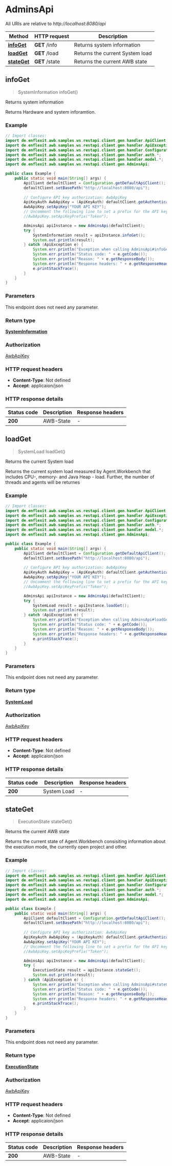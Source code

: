 # AdminsApi

All URIs are relative to *http://localhost:8080/api*

Method | HTTP request | Description
------------- | ------------- | -------------
[**infoGet**](AdminsApi.md#infoGet) | **GET** /info | Returns system information
[**loadGet**](AdminsApi.md#loadGet) | **GET** /load | Returns the current System load
[**stateGet**](AdminsApi.md#stateGet) | **GET** /state | Returns the current AWB state



## infoGet

> SystemInformation infoGet()

Returns system information

Returns Hardware and system  inforamtion.


### Example

```java
// Import classes:
import de.enflexit.awb.samples.ws.restapi.client.gen.handler.ApiClient;
import de.enflexit.awb.samples.ws.restapi.client.gen.handler.ApiException;
import de.enflexit.awb.samples.ws.restapi.client.gen.handler.Configuration;
import de.enflexit.awb.samples.ws.restapi.client.gen.handler.auth.*;
import de.enflexit.awb.samples.ws.restapi.client.gen.handler.model.*;
import de.enflexit.awb.samples.ws.restapi.client.gen.AdminsApi;

public class Example {
    public static void main(String[] args) {
        ApiClient defaultClient = Configuration.getDefaultApiClient();
        defaultClient.setBasePath("http://localhost:8080/api");
        
        // Configure API key authorization: AwbApiKey
        ApiKeyAuth AwbApiKey = (ApiKeyAuth) defaultClient.getAuthentication("AwbApiKey");
        AwbApiKey.setApiKey("YOUR API KEY");
        // Uncomment the following line to set a prefix for the API key, e.g. "Token" (defaults to null)
        //AwbApiKey.setApiKeyPrefix("Token");

        AdminsApi apiInstance = new AdminsApi(defaultClient);
        try {
            SystemInformation result = apiInstance.infoGet();
            System.out.println(result);
        } catch (ApiException e) {
            System.err.println("Exception when calling AdminsApi#infoGet");
            System.err.println("Status code: " + e.getCode());
            System.err.println("Reason: " + e.getResponseBody());
            System.err.println("Response headers: " + e.getResponseHeaders());
            e.printStackTrace();
        }
    }
}
```

### Parameters

This endpoint does not need any parameter.

### Return type

[**SystemInformation**](SystemInformation.md)

### Authorization

[AwbApiKey](../README.md#AwbApiKey)

### HTTP request headers

- **Content-Type**: Not defined
- **Accept**: applicaion/json

### HTTP response details
| Status code | Description | Response headers |
|-------------|-------------|------------------|
| **200** | AWB-State |  -  |


## loadGet

> SystemLoad loadGet()

Returns the current System load

Returns the current system load measured by Agent.Workbench that includes CPU-, memory- and Java Heap - load. Further, the number of threads and agents will be returnes


### Example

```java
// Import classes:
import de.enflexit.awb.samples.ws.restapi.client.gen.handler.ApiClient;
import de.enflexit.awb.samples.ws.restapi.client.gen.handler.ApiException;
import de.enflexit.awb.samples.ws.restapi.client.gen.handler.Configuration;
import de.enflexit.awb.samples.ws.restapi.client.gen.handler.auth.*;
import de.enflexit.awb.samples.ws.restapi.client.gen.handler.model.*;
import de.enflexit.awb.samples.ws.restapi.client.gen.AdminsApi;

public class Example {
    public static void main(String[] args) {
        ApiClient defaultClient = Configuration.getDefaultApiClient();
        defaultClient.setBasePath("http://localhost:8080/api");
        
        // Configure API key authorization: AwbApiKey
        ApiKeyAuth AwbApiKey = (ApiKeyAuth) defaultClient.getAuthentication("AwbApiKey");
        AwbApiKey.setApiKey("YOUR API KEY");
        // Uncomment the following line to set a prefix for the API key, e.g. "Token" (defaults to null)
        //AwbApiKey.setApiKeyPrefix("Token");

        AdminsApi apiInstance = new AdminsApi(defaultClient);
        try {
            SystemLoad result = apiInstance.loadGet();
            System.out.println(result);
        } catch (ApiException e) {
            System.err.println("Exception when calling AdminsApi#loadGet");
            System.err.println("Status code: " + e.getCode());
            System.err.println("Reason: " + e.getResponseBody());
            System.err.println("Response headers: " + e.getResponseHeaders());
            e.printStackTrace();
        }
    }
}
```

### Parameters

This endpoint does not need any parameter.

### Return type

[**SystemLoad**](SystemLoad.md)

### Authorization

[AwbApiKey](../README.md#AwbApiKey)

### HTTP request headers

- **Content-Type**: Not defined
- **Accept**: applicaion/json

### HTTP response details
| Status code | Description | Response headers |
|-------------|-------------|------------------|
| **200** | System Load |  -  |


## stateGet

> ExecutionState stateGet()

Returns the current AWB state

Returns the current state of Agent.Workbench consisiting information  about the execution mode, the currently open project and other.


### Example

```java
// Import classes:
import de.enflexit.awb.samples.ws.restapi.client.gen.handler.ApiClient;
import de.enflexit.awb.samples.ws.restapi.client.gen.handler.ApiException;
import de.enflexit.awb.samples.ws.restapi.client.gen.handler.Configuration;
import de.enflexit.awb.samples.ws.restapi.client.gen.handler.auth.*;
import de.enflexit.awb.samples.ws.restapi.client.gen.handler.model.*;
import de.enflexit.awb.samples.ws.restapi.client.gen.AdminsApi;

public class Example {
    public static void main(String[] args) {
        ApiClient defaultClient = Configuration.getDefaultApiClient();
        defaultClient.setBasePath("http://localhost:8080/api");
        
        // Configure API key authorization: AwbApiKey
        ApiKeyAuth AwbApiKey = (ApiKeyAuth) defaultClient.getAuthentication("AwbApiKey");
        AwbApiKey.setApiKey("YOUR API KEY");
        // Uncomment the following line to set a prefix for the API key, e.g. "Token" (defaults to null)
        //AwbApiKey.setApiKeyPrefix("Token");

        AdminsApi apiInstance = new AdminsApi(defaultClient);
        try {
            ExecutionState result = apiInstance.stateGet();
            System.out.println(result);
        } catch (ApiException e) {
            System.err.println("Exception when calling AdminsApi#stateGet");
            System.err.println("Status code: " + e.getCode());
            System.err.println("Reason: " + e.getResponseBody());
            System.err.println("Response headers: " + e.getResponseHeaders());
            e.printStackTrace();
        }
    }
}
```

### Parameters

This endpoint does not need any parameter.

### Return type

[**ExecutionState**](ExecutionState.md)

### Authorization

[AwbApiKey](../README.md#AwbApiKey)

### HTTP request headers

- **Content-Type**: Not defined
- **Accept**: applicaion/json

### HTTP response details
| Status code | Description | Response headers |
|-------------|-------------|------------------|
| **200** | AWB-State |  -  |

